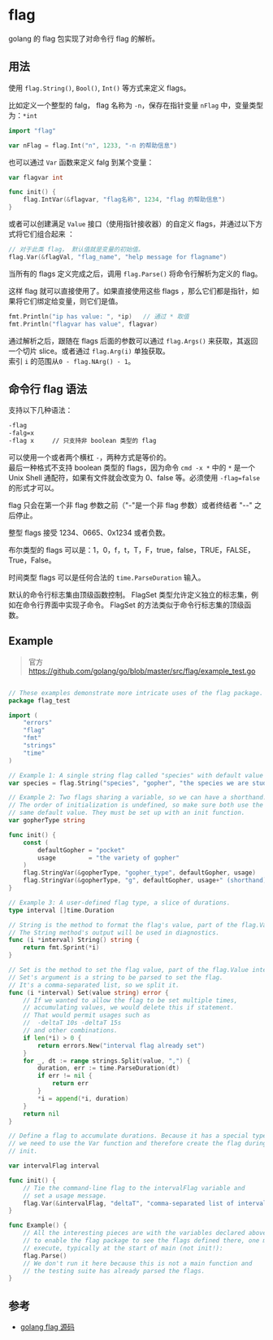 # flag

golang 的 flag 包实现了对命令行 flag 的解析。

## 用法

使用 `flag.String()`, `Bool()`, `Int()` 等方式来定义 flags。

比如定义一个整型的 falg， flag 名称为 `-n`，保存在指针变量 `nFlag` 中，变量类型为：`*int`

```go
import "flag"

var nFlag = flag.Int("n", 1233, "-n 的帮助信息")
```

也可以通过 `Var` 函数来定义 falg 到某个变量：

```go
var flagvar int

func init() {
    flag.IntVar(&flagvar, "flag名称", 1234, "flag 的帮助信息")
}
```

或者可以创建满足 `Value` 接口（使用指针接收器）的自定义 flags，并通过以下方式将它们组合起来 ：

```go
// 对于此类 flag， 默认值就是变量的初始值。
flag.Var(&flagVal, "flag_name", "help message for flagname")
```

当所有的 flags 定义完成之后，调用 `flag.Parse()` 将命令行解析为定义的 flag。

这样 flag 就可以直接使用了。如果直接使用这些 flags ，那么它们都是指针，如果将它们绑定给变量，则它们是值。

```go
fmt.Println("ip has value: ", *ip)   // 通过 * 取值
fmt.Println("flagvar has value", flagvar)
```

通过解析之后，跟随在 flags 后面的参数可以通过 `flag.Args()` 来获取，其返回一个切片 slice。或者通过 `flag.Arg(i)` 单独获取。  
索引 `i` 的范围从` 0 - flag.NArg() - 1 `。

## 命令行 flag 语法

支持以下几种语法：

```bash
-flag
-falg=x
-flag x     // 只支持非 boolean 类型的 flag
```

可以使用一个或者两个横杠 `-`，两种方式是等价的。  
最后一种格式不支持 boolean 类型的 flags，因为命令 `cmd -x *` 中的 `*` 是一个Unix Shell 通配符，如果有文件就会改变为 0、false 等。必须使用 `-flag=false`  的形式才可以。

flag 只会在第一个非 flag 参数之前（"-"是一个非 flag 参数）或者终结者 "--" 之后停止。

整型 flags 接受 1234、0665、0x1234 或者负数。

布尔类型的 flags 可以是：1，0，f，t，T，F，true，false，TRUE，FALSE，True，False。

时间类型 flags 可以是任何合法的 `time.ParseDuration` 输入。

默认的命令行标志集由顶级函数控制。 FlagSet 类型允许定义独立的标志集，例如在命令行界面中实现子命令。 FlagSet 的方法类似于命令行标志集的顶级函数。

## Example

> 官方 <https://github.com/golang/go/blob/master/src/flag/example_test.go>

```go

// These examples demonstrate more intricate uses of the flag package.
package flag_test

import (
    "errors"
    "flag"
    "fmt"
    "strings"
    "time"
)

// Example 1: A single string flag called "species" with default value "gopher".
var species = flag.String("species", "gopher", "the species we are studying")

// Example 2: Two flags sharing a variable, so we can have a shorthand.
// The order of initialization is undefined, so make sure both use the
// same default value. They must be set up with an init function.
var gopherType string

func init() {
    const (
        defaultGopher = "pocket"
        usage         = "the variety of gopher"
    )
    flag.StringVar(&gopherType, "gopher_type", defaultGopher, usage)
    flag.StringVar(&gopherType, "g", defaultGopher, usage+" (shorthand)")
}

// Example 3: A user-defined flag type, a slice of durations.
type interval []time.Duration

// String is the method to format the flag's value, part of the flag.Value interface.
// The String method's output will be used in diagnostics.
func (i *interval) String() string {
    return fmt.Sprint(*i)
}

// Set is the method to set the flag value, part of the flag.Value interface.
// Set's argument is a string to be parsed to set the flag.
// It's a comma-separated list, so we split it.
func (i *interval) Set(value string) error {
    // If we wanted to allow the flag to be set multiple times,
    // accumulating values, we would delete this if statement.
    // That would permit usages such as
    //  -deltaT 10s -deltaT 15s
    // and other combinations.
    if len(*i) > 0 {
        return errors.New("interval flag already set")
    }
    for _, dt := range strings.Split(value, ",") {
        duration, err := time.ParseDuration(dt)
        if err != nil {
            return err
        }
        *i = append(*i, duration)
    }
    return nil
}

// Define a flag to accumulate durations. Because it has a special type,
// we need to use the Var function and therefore create the flag during
// init.

var intervalFlag interval

func init() {
    // Tie the command-line flag to the intervalFlag variable and
    // set a usage message.
    flag.Var(&intervalFlag, "deltaT", "comma-separated list of intervals to use between events")
}

func Example() {
    // All the interesting pieces are with the variables declared above, but
    // to enable the flag package to see the flags defined there, one must
    // execute, typically at the start of main (not init!):
    flag.Parse()
    // We don't run it here because this is not a main function and
    // the testing suite has already parsed the flags.
}

```

## 参考

- [golang flag 源码](https://github.com/golang/go/blob/master/src/flag/flag.go)
